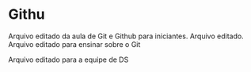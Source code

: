 # Githu

Arquivo editado da aula de Git e Github para iniciantes.
Arquivo editado.
Arquivo editado para ensinar sobre o Git

Arquivo editado para a equipe de DS
